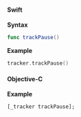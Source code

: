 #### Swift

**Syntax**

```swift
func trackPause()
```

**Example**

```swift
tracker.trackPause()
```

#### Objective-C

**Example**

```objc
[_tracker trackPause];
```